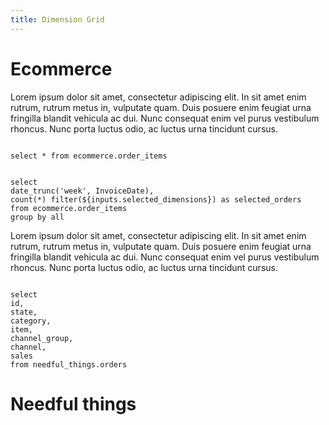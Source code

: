 ```yaml
---
title: Dimension Grid
---
```


# Ecommerce 

Lorem ipsum dolor sit amet, consectetur adipiscing elit. In sit amet enim rutrum, rutrum metus in, vulputate quam. Duis posuere enim feugiat urna fringilla blandit vehicula ac dui. Nunc consequat enim vel purus vestibulum rhoncus. Nunc porta luctus odio, ac luctus urna tincidunt cursus.

```ecommerce_orders

select * from ecommerce.order_items 

```

```weekly_ecommerce_orders

select  
date_trunc('week', InvoiceDate),
count(*) filter(${inputs.selected_dimensions}) as selected_orders
from ecommerce.order_items
group by all 

```

<LineChart 
    data={weekly_ecommerce_orders}
/>

<DimensionGrid data={ecommerce_orders} name=selected_dimensions/>

Lorem ipsum dolor sit amet, consectetur adipiscing elit. In sit amet enim rutrum, rutrum metus in, vulputate quam. Duis posuere enim feugiat urna fringilla blandit vehicula ac dui. Nunc consequat enim vel purus vestibulum rhoncus. Nunc porta luctus odio, ac luctus urna tincidunt cursus.

```orders 

select 
id,
state, 
category, 
item,
channel_group,
channel,
sales
from needful_things.orders 

```


# Needful things 

<DimensionGrid data={orders} metric=sum(sales)/>


